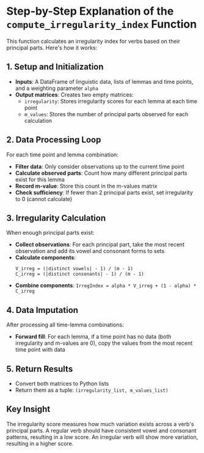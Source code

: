 # Step-by-Step Explanation of the `compute_irregularity_index` Function

This function calculates an irregularity index for verbs based on their principal parts. Here's how it works:

## 1. Setup and Initialization
- **Inputs**: A DataFrame of linguistic data, lists of lemmas and time points, and a weighting parameter `alpha`
- **Output matrices**: Creates two empty matrices:
  - `irregularity`: Stores irregularity scores for each lemma at each time point
  - `m_values`: Stores the number of principal parts observed for each calculation

## 2. Data Processing Loop
For each time point and lemma combination:

- **Filter data**: Only consider observations up to the current time point
- **Calculate observed parts**: Count how many different principal parts exist for this lemma
- **Record m-value**: Store this count in the m-values matrix
- **Check sufficiency**: If fewer than 2 principal parts exist, set irregularity to 0 (cannot calculate)

## 3. Irregularity Calculation
When enough principal parts exist:

- **Collect observations**: For each principal part, take the most recent observation and add its vowel and consonant forms to sets
- **Calculate components**:
  ```
  V_irreg = (|distinct vowels| - 1) / (m - 1)
  C_irreg = (|distinct consonants| - 1) / (m - 1)
  ```
- **Combine components**: `IrregIndex = alpha * V_irreg + (1 - alpha) * C_irreg`

## 4. Data Imputation
After processing all time-lemma combinations:

- **Forward fill**: For each lemma, if a time point has no data (both irregularity and m-values are 0), copy the values from the most recent time point with data

## 5. Return Results
- Convert both matrices to Python lists
- Return them as a tuple: `(irregularity_list, m_values_list)`

## Key Insight

The irregularity score measures how much variation exists across a verb's principal parts. A regular verb should have consistent vowel and consonant patterns, resulting in a low score. An irregular verb will show more variation, resulting in a higher score.